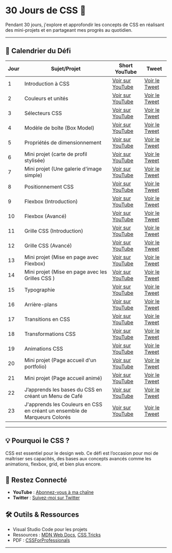 # 30 Jours de CSS 🚀 
Pendant 30 jours, j'explore et approfondir les concepts de CSS en réalisant des mini-projets et en partageant mes progrès au quotidien.  

---
## 📅 Calendrier du Défi 
| Jour | Sujet/Projet | Short YouTube | Tweet |  
|------|--------------|---------------|-------| 
| 1    | Introduction à CSS | [Voir sur YouTube](https://youtube.com/shorts/2BkzDQHKWs8?si=UNBGpGvyuxBME2xV) | [Voir le Tweet](https://x.com/dereal_ismael/status/1873794803605119133) |  
| 2  | Couleurs et unités |[Voir sur YouTube](https://youtube.com/shorts/XQUeUgT4BYQ?si=TJkfc9PUydwQh6fQ)| [Voir le Tweet](https://x.com/dereal_ismael/status/1874114949557215576)    |   
| 3  | Sélecteurs CSS  |[Voir sur YouTube](https://youtube.com/shorts/3jK6dAFZRro?si=jFbYB5L_aMsqVG4x)| [Voir le Tweet](https://x.com/dereal_ismael/status/1874619890767982975)    |
| 4  | Modèle de boîte (Box Model)  |[Voir sur YouTube](https://youtube.com/shorts/GKXcZ5H_a_Y?si=CiAB4dSFDNzNFbPM)| [Voir le Tweet](https://x.com/dereal_ismael/status/1874850043288805445)    |
| 5  | Propriétés de dimensionnement  |[Voir sur YouTube](https://youtube.com/shorts/BOX6f2xmUD0?si=832f0Srv8dxp2zmN)| [Voir le Tweet](https://x.com/dereal_ismael/status/1875196388293922832)    |
| 6  | Mini projet (carte de profil stylisée)  |[Voir sur YouTube](https://youtube.com/shorts/KWIXmb_1leY?si=zwACWdDI6-Adkz0x)| [Voir le Tweet](https://x.com/dereal_ismael/status/1875732968272207976)    |
| 7  |  Mini projet (Une galerie d'image simple)  |[Voir sur YouTube](https://youtube.com/shorts/xzNz7iGIg-I?si=_s894b8m7pa7FQKi)| [Voir le Tweet](https://x.com/dereal_ismael/status/1876068573019558214)    |
| 8  |  Positionnement CSS  |[Voir sur YouTube](https://youtube.com/shorts/AJMEaMui8VA?si=PQyP5udMVShbpjNv)| [Voir le Tweet](https://x.com/dereal_ismael/status/1876296378978337056)    |
| 9  |  Flexbox (Introduction)  |[Voir sur YouTube](https://youtube.com/shorts/9eUyqpBfRyw?si=FQpkiZ-E-zUyZ-ZX)| [Voir le Tweet](https://x.com/dereal_ismael/status/1876682323908825499)    |
| 10  |  Flexbox (Avancé)  |[Voir sur YouTube](https://youtube.com/shorts/EKIW3BUQpOM?si=lkZWLDa7vF7IuR72)| [Voir le Tweet](https://x.com/dereal_ismael/status/1877031964437262537)    |
| 11  |  Grille CSS (Introduction)  |[Voir sur YouTube](https://youtube.com/shorts/S7jQZ7Qz6SM?si=9jcVd5D2HkTOtHlO)| [Voir le Tweet](https://x.com/dereal_ismael/status/1877394611842290039)    |
| 12  |  Grille CSS (Avancé)  |[Voir sur YouTube](https://youtube.com/shorts/FosT17rgPdg?si=stJNrj4GpuGvXVJA)| [Voir le Tweet](https://x.com/dereal_ismael/status/1877781692242383236)    |
| 13  | Mini projet (Mise en page avec Flexbox) |[Voir sur YouTube](https://youtube.com/shorts/pB7StFYDjWk?si=B90sbLbzt5zfxaBC)| [Voir le Tweet](https://x.com/dereal_ismael/status/1878279213309911122)   |
| 14  | Mini projet (Mise en page avec les Grilles CSS ) |[Voir sur YouTube](https://youtube.com/shorts/MNwtM6NI2mE?si=J2GXTBwJNB3twBZ1)| [Voir le Tweet](https://x.com/dereal_ismael/status/1878645072402768076)   |
| 15  |  Typographie  |[Voir sur YouTube](https://youtube.com/shorts/MJRa9MfRKSc?si=8qTJkEs-ToX9ziyE)| [Voir le Tweet](https://x.com/dereal_ismael/status/1878830567430730024)    |
| 16  |  Arrière-plans  |[Voir sur YouTube](https://youtube.com/shorts/0Myu0ojJ0FA?si=Nsj6iahURD_GvwRS)| [Voir le Tweet](https://x.com/dereal_ismael/status/1879215935598547191)    |
| 17  |  Transitions en CSS  |[Voir sur YouTube](https://youtube.com/shorts/W9tKdOO4SLY?si=Z8q4dsQsViMTDKVh)| [Voir le Tweet](https://x.com/dereal_ismael/status/1879552319790182450)    |
| 18  |  Transformations CSS  |[Voir sur YouTube](https://youtube.com/shorts/3oZTRCtQ9J0?si=CiuNny6O5x6lLtVE)| [Voir le Tweet](https://x.com/dereal_ismael/status/1879917145288790486)    |
| 19  |  Animations CSS  |[Voir sur YouTube](https://youtube.com/shorts/CVUjmhwtmWs?si=q7kTk6_5ANCvpacF)| [Voir le Tweet](https://x.com/dereal_ismael/status/1880304005592805787)    |
| 20  |  Mini projet (Page accueil d'un portfolio)  |[Voir sur YouTube](https://youtube.com/shorts/SywyS73GqF4?si=_w6KHYEJLm48SRdv)| [Voir le Tweet](https://x.com/dereal_ismael/status/1880672506866278720)    |
| 21  |  Mini projet (Page accueil animé)  |[Voir sur YouTube](https://youtube.com/shorts/HpQnAUZ9YPI?si=eMrkh1EBnrfTHp4m)| [Voir le Tweet](https://x.com/dereal_ismael/status/1881146143889133919)    |
| 22  |  J’apprends les bases du CSS en créant un Menu de Café  |[Voir sur YouTube](https://youtu.be/jgtOo87Tft8?si=GdL3OBONzTZIadKQ)| [Voir le Tweet](https://x.com/dereal_ismael/status/1881385884727333347)    |
| 23  |  J'apprends les Couleurs en CSS en créant un ensemble de Marqueurs Colorés  |[Voir sur YouTube]()| [Voir le Tweet](https://x.com/dereal_ismael/status/1881734015931281763)    |
---

## 💡 Pourquoi le CSS ?  
CSS est essentiel pour le design web. Ce défi est l’occasion pour moi de maîtriser ses capacités, des bases aux concepts avancés comme les animations, flexbox, grid, et bien plus encore.  

## 📢 Restez Connecté  
- **YouTube** : [Abonnez-vous à ma chaîne](https://www.youtube.com/@licode30)  
- **Twitter** : [Suivez-moi sur Twitter](https://x.com/dereal_ismael)  

## 🛠️ Outils & Ressources    
- Visual Studio Code pour les projets  
- Ressources : [MDN Web Docs](https://developer.mozilla.org/fr/), [CSS Tricks](https://css-tricks.com/)
- PDF : [CSSForProfessionals](https://www.goalkicker.com/CSSBook/CSSNotesForProfessionals.pdf)

---
